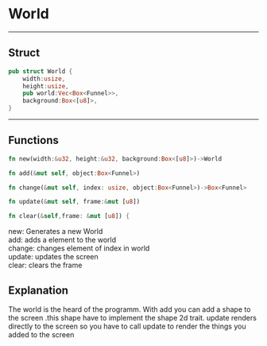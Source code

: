# World
---
## Struct
````rust
pub struct World {
    width:usize,
    height:usize,
    pub world:Vec<Box<Funnel>>,
    background:Box<[u8]>,
}
````
---
## Functions
````rust
fn new(width:&u32, height:&u32, background:Box<[u8]>)->World

fn add(&mut self, object:Box<Funnel>)

fn change(&mut self, index: usize, object:Box<Funnel>)->Box<Funnel>

fn update(&mut self, frame:&mut [u8])

fn clear(&self,frame: &mut [u8]) {
````
new: Generates a new World</br>
add: adds a element to the world</br>
change: changes element of index in world</br>
update: updates the screen</br>
clear: clears the frame

## Explanation
The world is the heard of the programm. With add you can add a shape to the screen .this shape have to implement the shape 2d trait. update renders directly to the screen so you have to call update to render the things you added to the screen  